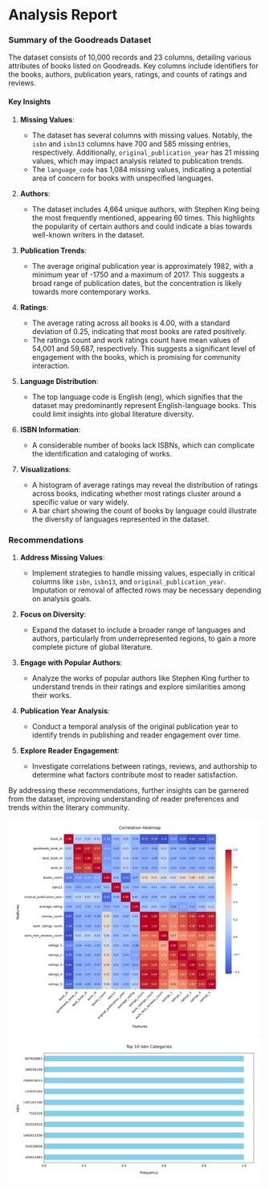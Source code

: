 # Analysis Report

### Summary of the Goodreads Dataset

The dataset consists of 10,000 records and 23 columns, detailing various attributes of books listed on Goodreads. Key columns include identifiers for the books, authors, publication years, ratings, and counts of ratings and reviews. 

#### Key Insights

1. **Missing Values**: 
   - The dataset has several columns with missing values. Notably, the `isbn` and `isbn13` columns have 700 and 585 missing entries, respectively. Additionally, `original_publication_year` has 21 missing values, which may impact analysis related to publication trends.
   - The `language_code` has 1,084 missing values, indicating a potential area of concern for books with unspecified languages.

2. **Authors**:
   - The dataset includes 4,664 unique authors, with Stephen King being the most frequently mentioned, appearing 60 times. This highlights the popularity of certain authors and could indicate a bias towards well-known writers in the dataset.

3. **Publication Trends**: 
   - The average original publication year is approximately 1982, with a minimum year of -1750 and a maximum of 2017. This suggests a broad range of publication dates, but the concentration is likely towards more contemporary works.

4. **Ratings**:
   - The average rating across all books is 4.00, with a standard deviation of 0.25, indicating that most books are rated positively.
   - The ratings count and work ratings count have mean values of 54,001 and 59,687, respectively. This suggests a significant level of engagement with the books, which is promising for community interaction.

5. **Language Distribution**: 
   - The top language code is English (eng), which signifies that the dataset may predominantly represent English-language books. This could limit insights into global literature diversity.

6. **ISBN Information**: 
   - A considerable number of books lack ISBNs, which can complicate the identification and cataloging of works. 

7. **Visualizations**: 
   - A histogram of average ratings may reveal the distribution of ratings across books, indicating whether most ratings cluster around a specific value or vary widely.
   - A bar chart showing the count of books by language could illustrate the diversity of languages represented in the dataset.

### Recommendations

1. **Address Missing Values**: 
   - Implement strategies to handle missing values, especially in critical columns like `isbn`, `isbn13`, and `original_publication_year`. Imputation or removal of affected rows may be necessary depending on analysis goals.

2. **Focus on Diversity**: 
   - Expand the dataset to include a broader range of languages and authors, particularly from underrepresented regions, to gain a more complete picture of global literature.

3. **Engage with Popular Authors**: 
   - Analyze the works of popular authors like Stephen King further to understand trends in their ratings and explore similarities among their works.

4. **Publication Year Analysis**: 
   - Conduct a temporal analysis of the original publication year to identify trends in publishing and reader engagement over time.

5. **Explore Reader Engagement**: 
   - Investigate correlations between ratings, reviews, and authorship to determine what factors contribute most to reader satisfaction.

By addressing these recommendations, further insights can be garnered from the dataset, improving understanding of reader preferences and trends within the literary community.

![Chart](./goodreads_heatmap.png)
![Chart](./goodreads_barplot.png)
